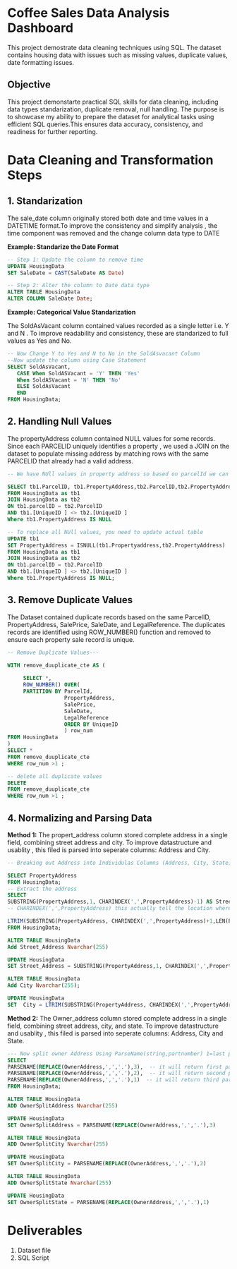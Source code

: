
# Coffee Sales Data Analysis Dashboard

This project demostrate data cleaning techniques using SQL. The dataset contains housing data with issues such as missing values, duplicate values, date formatting issues. 

## Objective 
This project demonstarte practical SQL skills for data cleaning, including data types standarization, duplicate removal, null handling. The purpose is to showcase my ability to prepare the dataset for analytical tasks using efficient SQL queries.This ensures data accuracy, consistency, and readiness for further reporting. 




# Data Cleaning and Transformation Steps 

## 1. Standarization

The sale_date column originally stored both date and time values in a DATETIME format.To improve the consistency and simplify analysis , the time component was removed and the change column data type to DATE 

**Example: Standarize the Date Format** 
```sql
-- Step 1: Update the column to remove time
UPDATE HousingData
SET SaleDate = CAST(SaleDate AS Date)

-- Step 2: Alter the column to Date data type
ALTER TABLE HousingData
ALTER COLUMN SaleDate Date;
```

**Example: Categorical Value Standarization** 

The SoldAsVacant column contained values recorded as a single letter i.e. Y and N . To improve readability and consistency, these are standarized to full values as Yes and No.

```sql
-- Now Change Y to Yes and N to No in the SoldAsvacant Column
--Now update the column using Case Statement
SELECT SoldAsVacant,
   CASE When SoldASVacant = 'Y' THEN 'Yes'
   When SoldASVacant = 'N' THEN 'No'
   ELSE SoldAsVacant
   END
FROM HousingData;
```
## 2. Handling Null Values

The propertyAddress column contained NULL values for some records. Since each PARCELID uniquely identifies a property , we used a JOIN on the dataset to populate missing address by matching rows with the same PARCELID that already had a valid address. 

```sql
-- We have NUll values in property address so based on parcelId we can populate property address , so for missing data population we use join

SELECT tb1.ParcelID, tb1.PropertyAddress,tb2.ParcelID,tb2.PropertyAddress,ISNULL(tb1.PropertyAddress,tb2.PropertyAddress)
FROM HousingData as tb1
JOIN HousingData as tb2
ON tb1.parcelID = tb2.ParcelID
AND tb1.[UniqueID ] <> tb2.[UniqueID ]
Where tb1.PropertyAddress IS NULL

-- To replace all NUll values, you need to update actual table  
UPDATE tb1
SET PropertyAddress = ISNULL(tb1.Propertyaddress,tb2.PropertyAddress)
FROM HousingData as tb1
JOIN HousingData as tb2
ON tb1.parcelID = tb2.ParcelID
AND tb1.[UniqueID ] <> tb2.[UniqueID ]
Where tb1.PropertyAddress IS NULL;
```
## 3. Remove Duplicate Values
The Dataset contained duplicate records based on the same ParcelID, PropertyAddress, SalePrice, SaleDate, and LegalReference. The duplicates records are identified using ROW_NUMBER() function and removed to ensure each property sale record is unique.
```sql
-- Remove Duplicate Values---

WITH remove_duuplicate_cte AS (
   
     SELECT *,
     ROW_NUMBER() OVER(
     PARTITION BY ParcelId,
                  PropertyAddress,
                  SalePrice,
                  SaleDate,
                  LegalReference
                  ORDER BY UniqueID
                  ) row_num
FROM HousingData
)
SELECT *
FROM remove_duuplicate_cte
WHERE row_num >1 ;

-- delete all duplicate values
DELETE
FROM remove_duuplicate_cte
WHERE row_num >1 ;
```

## 4. Normalizing and Parsing Data
**Method 1:** 
The propert_address column stored complete address in a single field, combining street address and city. To improve datastructure and usablity , this filed is parsed into seperate columns: Address and City.

```sql
-- Breaking out Address into Individulas Columns (Address, City, State)

SELECT PropertyAddress
FROM HousingData;
-- Extract the address
SELECT 
SUBSTRING(PropertyAddress,1, CHARINDEX(',',PropertyAddress)-1) AS Street_Address,
-- CHARINDEX(',',PropertyAddress) this actually tell the location where delimeter occur so in this output delimeter also display, so -1 will remove the delimeter ','

LTRIM(SUBSTRING(PropertyAddress, CHARINDEX(',',PropertyAddress)+1,LEN(PropertyAddress))) AS City
FROM HousingData;

ALTER TABLE HousingData
Add Street_Address Nvarchar(255)

UPDATE HousingData
SET Street_Address = SUBSTRING(PropertyAddress,1, CHARINDEX(',',PropertyAddress)-1)

ALTER TABLE HousingData
Add City Nvarchar(255);

UPDATE HousingData
SET  City = LTRIM(SUBSTRING(PropertyAddress, CHARINDEX(',',PropertyAddress)+1,LEN(PropertyAddress)));

```
**Method 2:** 
The Owner_address column stored complete address in a single field, combining street address, city, and state. To improve datastructure and usablity , this filed is parsed into seperate columns: Address, City and State.
```sql
--- Now split owner Address Using ParseName(string,partnumber) 1=last part, function that work with dot only so replace , with dot------------------------------------
SELECT 
PARSENAME(REPLACE(OwnerAddress,',','.'),3),  -- it will return first part
PARSENAME(REPLACE(OwnerAddress,',','.'),2),  -- it will return second part
PARSENAME(REPLACE(OwnerAddress,',','.'),1)  -- it will return third part
FROM HousingData;

ALTER TABLE HousingData
ADD OwnerSplitAddress Nvarchar(255)

UPDATE HousingData
SET OwnerSplitAddress = PARSENAME(REPLACE(OwnerAddress,',','.'),3)

ALTER TABLE HousingData
ADD OwnerSplitCity Nvarchar(255)

UPDATE HousingData
SET OwnerSplitCity = PARSENAME(REPLACE(OwnerAddress,',','.'),2)

ALTER TABLE HousingData
ADD OwnerSplitState Nvarchar(255)

UPDATE HousingData
SET OwnerSplitState = PARSENAME(REPLACE(OwnerAddress,',','.'),1)
```

 # Deliverables
 1. Dataset file
 2. SQL Script
    
       